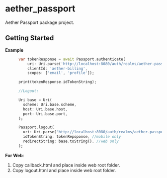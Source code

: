# aether_passport

Aether Passport package project.

## Getting Started

**Example**
~~~dart
      var tokenResponse = await Passport.authenticate(
          uri: Uri.parse('http://localhost:8080/auth/realms/aether-passport'),
          clientId: 'aether-billing',
          scopes: ['email', 'profile']);

      print(tokenResponse.idTokenString);

      //Logout:

      Uri base = Uri(
        scheme: Uri.base.scheme,
        host: Uri.base.host,
        port: Uri.base.port,
      );

      Passport.logout(
        uri: Uri.parse('http://localhost:8080/auth/realms/aether-passport'),
        idTokenString: tokenRepoponse, //mobile only
        redirectString: base.toString(), //web only
      );
~~~


**For Web**:
1. Copy callback.html and place inside web root folder.
2. Copy logout.html and place inside web root folder.



